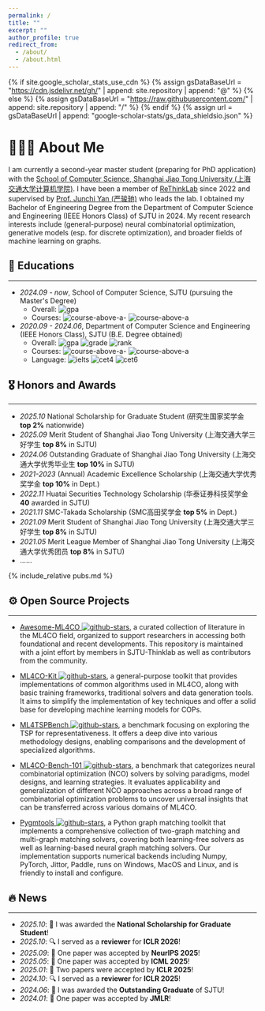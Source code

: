 ```yaml
---
permalink: /
title: ""
excerpt: ""
author_profile: true
redirect_from: 
  - /about/
  - /about.html
---
```


{% if site.google_scholar_stats_use_cdn %}
{% assign gsDataBaseUrl = "https://cdn.jsdelivr.net/gh/" | append: site.repository | append: "@" %}
{% else %}
{% assign gsDataBaseUrl = "https://raw.githubusercontent.com/" | append: site.repository | append: "/" %}
{% endif %}
{% assign url = gsDataBaseUrl | append: "google-scholar-stats/gs_data_shieldsio.json" %}

<span class='anchor' id='about-me'></span>

# 👨🏻‍💻 About Me
I am currently a second-year master student (preparing for PhD application) with the [School of Computer Science, Shanghai Jiao Tong University (上海交通大学计算机学院)](https://www.cs.sjtu.edu.cn). I have been a member of [ReThinkLab](https://github.com/Thinklab-SJTU) since 2022 and supervised by [Prof. Junchi Yan (严骏驰)](https://thinklab.sjtu.edu.cn) who leads the lab. I obtained my Bachelor of Engineering Degree from the Department of Computer Science and Engineering (IEEE Honors Class) of SJTU in 2024. My recent research interests include (general-purpose) neural combinatorial optimization, generative models (esp. for discrete optimization), and broader fields of machine learning on graphs.

<!-- My research interest includes neural machine translation and computer vision. I have published more than 100 papers at the top international AI conferences with total <a href='https://scholar.google.com/citations?user=DhtAFkwAAAAJ'>google scholar citations <strong><span id='total_cit'>260000+</span></strong></a> (You can also use google scholar badge <a href='https://scholar.google.com/citations?user=DhtAFkwAAAAJ'><img src="https://img.shields.io/endpoint?url={{ url | url_encode }}&logo=Google%20Scholar&labelColor=f6f6f6&color=9cf&style=flat&label=citations"></a>). -->

## 📖 Educations
---
- *2024.09 - now*, School of Computer Science, SJTU (pursuing the Master's Degree)
    - Overall: ![gpa](https://img.shields.io/badge/GPA-3.91-blue)
    - Courses: ![course-above-a-](https://img.shields.io/badge/Above_A--_-10/10-orange)  ![course-above-a](https://img.shields.io/badge/Above_A-7/10-orange)
- *2020.09 - 2024.06*, Department of Computer Science and Engineering (IEEE Honors Class), SJTU (B.E. Degree obtained)
    - Overall: ![gpa](https://img.shields.io/badge/GPA-3.92-blue) ![grade](https://img.shields.io/badge/Grade-90.82-blue) ![rank](https://img.shields.io/badge/Ranking-top_10%25-blue)
    - Courses: ![course-above-a-](https://img.shields.io/badge/Above_A--_-53/61-orange)  ![course-above-a](https://img.shields.io/badge/Above_A-38/61-orange)
    - Language: ![ielts](https://img.shields.io/badge/IELTS-7.5-green) ![cet4](https://img.shields.io/badge/CET--6-646-green)
      ![cet6](https://img.shields.io/badge/CET--4-670-green)

## 🎖 Honors and Awards
---
- *2025.10* National Scholarship for Graduate Student (研究生国家奖学金 **top 2%** nationwide)
- *2025.09* Merit Student of Shanghai Jiao Tong University (上海交通大学三好学生 **top 8%** in SJTU) 
- *2024.06* Outstanding Graduate of Shanghai Jiao Tong University (上海交通大学优秀毕业生 **top 10%** in SJTU)
- *2021-2023* (Annual) Academic Excellence Scholarship (上海交通大学优秀奖学金 **top 10%** in Dept.)
- *2022.11* Huatai Securities Technology Scholarship (华泰证券科技奖学金 **40** awarded in SJTU)
- *2021.11* SMC-Takada Scholarship (SMC高田奖学金 **top 5%** in Dept.) 
- *2021.09* Merit Student of Shanghai Jiao Tong University (上海交通大学三好学生 **top 8%** in SJTU) 
- *2021.05* Merit League Member of Shanghai Jiao Tong University (上海交通大学优秀团员 **top 8%** in SJTU)
- ......

{% include_relative pubs.md %}

<span class='anchor' id='-open-source-projects'></span>
## ⚙️ Open Source Projects
---
- [Awesome-ML4CO ![github-stars](https://img.shields.io/github/stars/Thinklab-SJTU/awesome-ml4co?style=social)](https://github.com/Thinklab-SJTU/awesome-ml4co), a curated collection of literature in the ML4CO field, organized to support researchers in accessing both foundational and recent developments. This repository is maintained with a joint effort by members in SJTU-Thinklab as well as contributors from the community.

- [ML4CO-Kit ![github-stars](https://img.shields.io/github/stars/Thinklab-SJTU/ML4CO-Kit?style=social)](https://github.com/Thinklab-SJTU/ML4CO-Kit), a general-purpose toolkit that provides implementations of common algorithms used in ML4CO, along with basic training frameworks, traditional solvers and data generation tools. It aims to simplify the implementation of key techniques and offer a solid base for developing machine learning models for COPs.

- [ML4TSPBench ![github-stars](https://img.shields.io/github/stars/Thinklab-SJTU/ML4TSPBench?style=social)](https://github.com/Thinklab-SJTU/ML4TSPBench), a benchmark focusing on exploring the TSP for representativeness. It offers a deep dive into various methodology designs, enabling comparisons and the development of specialized algorithms.

- [ML4CO-Bench-101 ![github-stars](https://img.shields.io/github/stars/Thinklab-SJTU/ML4CO-Bench-101?style=social)](https://github.com/Thinklab-SJTU/ML4CO-Bench-101), a benchmark that categorizes neural combinatorial optimization (NCO) solvers by solving paradigms, model designs, and learning strategies. It evaluates applicability and generalization of different NCO approaches across a broad range of combinatorial optimization problems to uncover universal insights that can be transferred across various domains of ML4CO.

- [Pygmtools ![github-stars](https://img.shields.io/github/stars/Thinklab-SJTU/pygmtools?style=social)](https://github.com/Thinklab-SJTU/pygmtools), a Python graph matching toolkit that implements a comprehensive collection of two-graph matching and multi-graph matching solvers, covering both learning-free solvers as well as learning-based neural graph matching solvers. Our implementation supports numerical backends including Numpy, PyTorch, Jittor, Paddle, runs on Windows, MacOS and Linux, and is friendly to install and configure.

## 🔥 News
---
- *2025.10*: 🏅 I was awarded the **National Scholarship for Graduate Student**!
- *2025.10*: 🔍 I served as a **reviewer** for **ICLR 2026**!
- *2025.09*: 🎉 One paper was accepted by **NeurIPS 2025**!
- *2025.05*: 🎉 One paper was accepted by **ICML 2025**!
- *2025.01*: 🎉 Two papers were accepted by **ICLR 2025**!
- *2024.10*: 🔍 I served as a **reviewer** for **ICLR 2025**!
- *2024.06*: 🏅 I was awarded the **Outstanding Graduate** of SJTU!
- *2024.01*: 🎉 One paper was accepted by **JMLR**!

<!-- # 💬 Invited Talks
- *2021.06*, Lorem ipsum dolor sit amet, consectetur adipiscing elit. Vivamus ornare aliquet ipsum, ac tempus justo dapibus sit amet. 
- *2021.03*, Lorem ipsum dolor sit amet, consectetur adipiscing elit. Vivamus ornare aliquet ipsum, ac tempus justo dapibus sit amet.  \| [\[video\]](https://github.com/) -->

<!-- # 💻 Internships
- *2019.05 - 2020.02*, [Lorem](https://github.com/), China. -->
